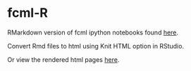 # fcml-R
RMarkdown version of fcml ipython notebooks found [here](https://github.com/sdrogers/fcml).

Convert Rmd files to html using Knit HTML option in RStudio.

Or view the rendered html pages [here](http://rossmeikleham.github.io/fcml-R/).
